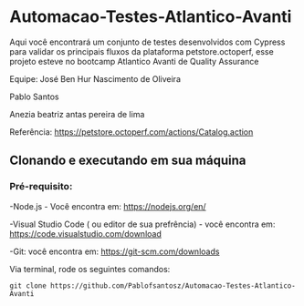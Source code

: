 # Automacao-Testes-Atlantico-Avanti

Aqui você encontrará um conjunto de testes desenvolvidos com Cypress para validar os principais fluxos da plataforma petstore.octoperf, esse projeto esteve no bootcamp Atlantico Avanti de Quality Assurance

Equipe:
José Ben Hur Nascimento de Oliveira

Pablo Santos

Anezia beatriz antas pereira de lima

Referência: https://petstore.octoperf.com/actions/Catalog.action

## Clonando e executando em sua máquina

### Pré-requisito:

-Node.js - Você encontra em: https://nodejs.org/en/

-Visual Studio Code ( ou editor de sua prefrência) - você encontra em: https://code.visualstudio.com/download

-Git: você encontra em: https://git-scm.com/downloads

Via terminal, rode os seguintes comandos:
```  
git clone https://github.com/Pablofsantosz/Automacao-Testes-Atlantico-Avanti
